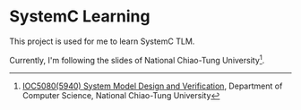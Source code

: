 # SystemC Learning

This project is used for me to learn SystemC TLM.

Currently, I'm following the slides of National Chiao-Tung University[^1].

[^1]: [IOC5080(5940) System Model Design and Verification](http://mapl.nctu.edu.tw/course/ESL/index.php), Department of Computer Science, National Chiao-Tung University